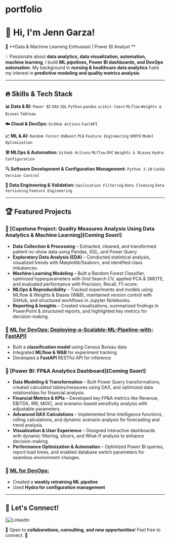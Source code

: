 # portfolio
# 👋 Hi, I'm Jenn Garza!

🚀 **Data & Machine Learning Enthusiast | Power BI Analyst **

💡 Passionate about **data analytics, data visualization, automation, machine learning**, I build **ML pipelines, Power BI dashboards, and DevOps automation**. My background in **nursing & healthcare data analytics** fuels my interest in **predictive modeling and quality metrics analysis**.

---

## 🔥 **Skills & Tech Stack**

**📊 Data & BI:** `Power BI` `DAX` `SQL` `Python` `pandas` `scikit-learn` `MLflow` `Weights & Biases` `Tableau`

**☁️ Cloud & DevOps:** `GitHub Actions` `FastAPI`

**📈 ML & AI:** `Random Forest` `XGBoost` `PCA` `Feature Engineering` `SMOTE` `Model Optimization`

**🛠️ MLOps & Automation:** `GitHub Actions` `MLflow` `DVC` `Weights & Biases` `Hydra Configuration`

**🔍 Software Development & Configuration Management:** `Python 3.10` `Conda` `Version Control`

**📂 Data Engineering & Validation:** `Geolocation Filtering` `Data Cleaning` `Data Versioning` `Feature Engineering`

---

## 🏆 **Featured Projects**

### 🔹 [Capstone Project: Quality Measures Analysis Using Data Analytics & Machine Learning](Coming Soon!)
- **Data Collection & Processing** – Extracted, cleaned, and transformed patient no-show data using Pandas, SQL, and Power Query.
- **Exploratory Data Analysis (EDA)** – Conducted statistical analysis, visualized trends with Matplotlib/Seaborn, and identified class imbalances.
- **Machine Learning Modeling** – Built a Random Forest Classifier, optimized hyperparameters with Grid Search CV, applied PCA & SMOTE, and evaluated performance with Precision, Recall, F1-score.
- **MLOps & Reproducibility** – Tracked experiments and models using MLflow & Weights & Biases (W&B), maintained version control with GitHub, and structured workflows in Jupyter Notebooks.
- **Reporting & Insights** – Created visualizations, summarized findings in PowerPoint & structured reports, and highlighted key metrics for decision-making.

### 🔹 [ML for DevOps: Deploying-a-Scalable-ML-Pipeline-with-FastAPI](https://github.com/garzanc24/Deploying-a-Scalable-ML-Pipeline-with-FastAPI))
- Built a **classification model** using Census Bureau data
- Integrated **MLflow & W&B** for experiment tracking
- Developed a **FastAPI** RESTful API for inference

### 🔹 [Power BI: FP&A Analytics Dashboard](Coming Soon!)
- **Data Modeling & Transformation** – Built Power Query transformations, created calculated tables/measures using DAX, and optimized data relationships for financial analysis.
- **Financial Metrics & KPIs** – Developed key FP&A metrics like Revenue, EBITDA, IRR, MOIC, and scenario-based sensitivity analysis with adjustable parameters.
- **Advanced DAX Calculations** – Implemented time intelligence functions, rolling calculations, and dynamic scenario analysis for forecasting and trend analysis.
- **Visualization & User Experience** – Designed interactive dashboards with dynamic filtering, slicers, and What-If analysis to enhance decision-making.
- **Performance Optimization & Automation** – Optimized Power BI queries, report load times, and enabled database switch parameters for seamless environment changes.

### 🔹 [ML for DevOps: ](https://github.com/garzanc24/Project-Build-an-ML-Pipeline-Starter)
- Created a **weekly retraining ML pipeline**
- Used **Hydra for configuration management**

---

## 🚀 **Let's Connect!**

[![LinkedIn](https://www.linkedin.com/in/jennifer-g-239954191/)


💬 Open to **collaborations, consulting, and new opportunities**! Feel free to connect. 🚀
